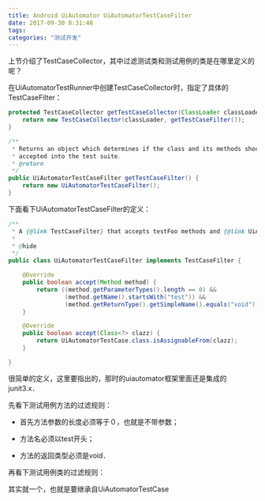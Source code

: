 ```yaml
---
title: Android UiAutomator UiAutomatorTestCaseFilter
date: 2017-09-30 8:31:48
tags:
categories: "测试开发"
---
```


上节介绍了TestCaseCollector，其中过滤测试类和测试用例的类是在哪里定义的呢？

在UiAutomatorTestRunner中创建TestCaseCollector时，指定了具体的TestCaseFilter：

```java
protected TestCaseCollector getTestCaseCollector(ClassLoader classLoader) {
    return new TestCaseCollector(classLoader, getTestCaseFilter());
}

/**
 * Returns an object which determines if the class and its methods should be
 * accepted into the test suite.
 * @return
 */
public UiAutomatorTestCaseFilter getTestCaseFilter() {
    return new UiAutomatorTestCaseFilter();
}
```

<!--more-->

下面看下UiAutomatorTestCaseFilter的定义：

```java
/**
 * A {@link TestCaseFilter} that accepts testFoo methods and {@link UiAutomatorTestCase} classes
 *
 * @hide
 */
public class UiAutomatorTestCaseFilter implements TestCaseFilter {

    @Override
    public boolean accept(Method method) {
        return ((method.getParameterTypes().length == 0) &&
                (method.getName().startsWith("test")) &&
                (method.getReturnType().getSimpleName().equals("void")));
    }

    @Override
    public boolean accept(Class<?> clazz) {
        return UiAutomatorTestCase.class.isAssignableFrom(clazz);
    }

}
```

很简单的定义，这里要指出的，那时的uiautomator框架里面还是集成的junit3.x．

先看下测试用例方法的过滤规则：

* 首先方法参数的长度必须等于０，也就是不带参数；

* 方法名必须以test开头；

* 方法的返回类型必须是void．

再看下测试用例类的过滤规则：

其实就一个，也就是要继承自UiAutomatorTestCase
